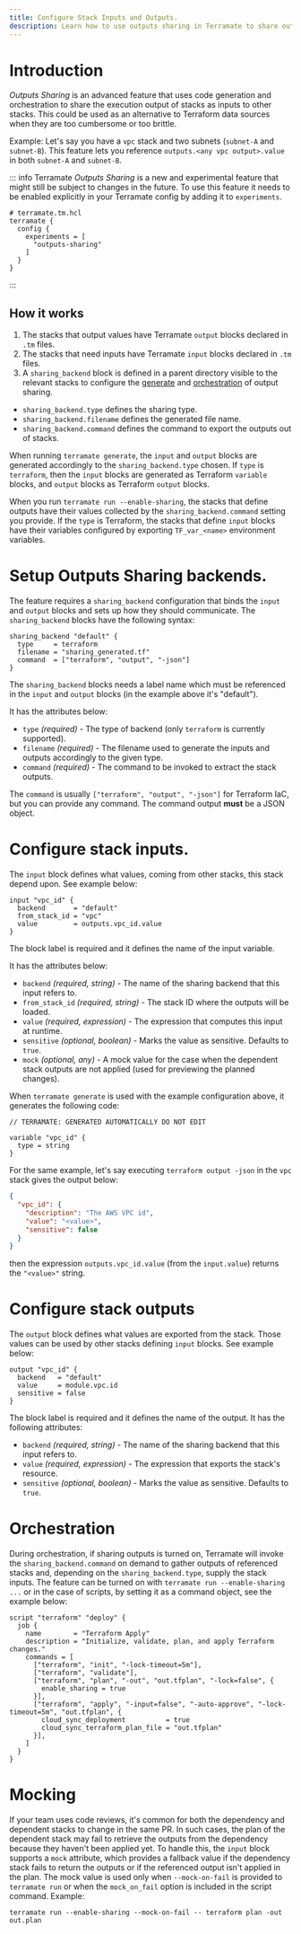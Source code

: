 ```yaml
---
title: Configure Stack Inputs and Outputs.
description: Learn how to use outputs sharing in Terramate to share output data from one stack as dependencies in other stacks.
---
```


# Introduction

_Outputs Sharing_  is an advanced feature that uses code generation and
orchestration to share the execution output of stacks as inputs to other stacks.
This could be used as an alternative to Terraform data sources when they are too
cumbersome or too brittle.

Example: Let's say you have a `vpc` stack and two subnets (`subnet-A` and `subnet-B`).
This feature lets you reference `outputs.<any vpc output>.value` in both `subnet-A`
and `subnet-B`.

::: info
Terramate _Outputs Sharing_ is a new and experimental feature that might still be subject to changes in the future.
To use this feature it needs to be enabled explicitly in your Terramate config by adding it to `experiments`.

```hcl
# terramate.tm.hcl
terramate {
  config {
    experiments = [
      "outputs-sharing"
    ]
  }
}
```

:::

## How it works

1. The stacks that output values have Terramate `output` blocks declared in `.tm` files.
2. The stacks that need inputs have Terramate `input` blocks declared in `.tm` files.
3. A `sharing_backend` block is defined in a parent directory visible to the relevant stacks to configure the [generate](../code-generation/index.md) and [orchestration](./index.md) of output sharing.
  - `sharing_backend.type` defines the sharing type.
  - `sharing_backend.filename` defines the generated file name.
  - `sharing_backend.command` defines the command to export the outputs out of stacks.

When running `terramate generate`, the `input` and `output` blocks are generated
accordingly to the `sharing_backend.type` chosen. If `type` is `terraform`, then the
`input` blocks are generated as Terraform `variable` blocks, and `output` blocks as
Terraform `output` blocks.

When you run `terramate run --enable-sharing`, the stacks that define outputs have their values collected by the `sharing_backend.command` setting you provide. If the `type` is Terraform, the stacks that define `input` blocks have their variables configured by exporting `TF_var_<name>` environment variables.

# Setup Outputs Sharing backends.

The feature requires a `sharing_backend` configuration that binds the `input` and `output` blocks and sets up how they should communicate.
The `sharing_backend` blocks have the following syntax:

```hcl
sharing_backend "default" {
  type     = terraform
  filename = "sharing_generated.tf"
  command  = ["terraform", "output", "-json"]
}
```

The `sharing_backend` blocks needs a label name which must be referenced in the `input` and `output` blocks (in the example above it's "default").

It has the attributes below:
- `type` _(required)_ - The type of backend (only `terraform` is currently supported).
- `filename` _(required)_ - The filename used to generate the inputs and outputs accordingly to the given type.
- `command` _(required)_ - The command to be invoked to extract the stack outputs.

The `command` is usually `["terraform", "output", "-json"]` for Terraform IaC, but you can provide any command. The command output **must** be a JSON object.

# Configure stack inputs.

The `input` block defines what values, coming from other stacks, this stack depend upon. See example below:

```hcl
input "vpc_id" {
  backend       = "default"
  from_stack_id = "vpc"
  value         = outputs.vpc_id.value
}
```

The block label is required and it defines the name of the input variable.

It has the attributes below:
- `backend` _(required, string)_ - The name of the sharing backend that this input refers to.
- `from_stack_id` _(required, string)_ - The stack ID where the outputs will be loaded.
- `value` _(required, expression)_ - The expression that computes this input at runtime.
- `sensitive` _(optional, boolean)_ - Marks the value as sensitive. Defaults to `true`.
- `mock` _(optional, any)_ - A mock value for the case when the dependent stack outputs are not applied (used for previewing the planned changes).

When `terramate generate` is used with the example configuration above, it generates
the following code:
```hcl
// TERRAMATE: GENERATED AUTOMATICALLY DO NOT EDIT

variable "vpc_id" {
  type = string
}
```

For the same example, let's say executing `terraform output -json` in the `vpc` stack gives the output below:

```json
{
  "vpc_id": {
    "description": "The AWS VPC id",
    "value": "<value>",
    "sensitive": false
  }
}
```

then the expression `outputs.vpc_id.value` (from the `input.value`) returns the `"<value>"` string.

# Configure stack outputs

The `output` block defines what values are exported from the stack. Those values
can be used by other stacks defining `input` blocks.
See example below:

```hcl
output "vpc_id" {
  backend   = "default"
  value     = module.vpc.id
  sensitive = false
}
```

The block label is required and it defines the name of the output.
It has the following attributes:

- `backend` _(required, string)_ - The name of the sharing backend that this input refers to.
- `value` _(required, expression)_ - The expression that exports the stack's resource.
- `sensitive` _(optional, boolean)_ - Marks the value as sensitive. Defaults to `true`.

# Orchestration

During orchestration, if sharing outputs is turned on, Terramate will invoke the
`sharing_backend.command` on demand to gather outputs of referenced stacks and,
depending on the `sharing_backend.type`, supply the stack inputs.
The feature can be turned on with `terramate run --enable-sharing ...` or in the
case of scripts, by setting it as a command object, see the example below:

```hcl
script "terraform" "deploy" {
  job {
    name        = "Terraform Apply"
    description = "Initialize, validate, plan, and apply Terraform changes."
    commands = [
      ["terraform", "init", "-lock-timeout=5m"],
      ["terraform", "validate"],
      ["terraform", "plan", "-out", "out.tfplan", "-lock=false", {
        enable_sharing = true
      }],
      ["terraform", "apply", "-input=false", "-auto-approve", "-lock-timeout=5m", "out.tfplan", {
        cloud_sync_deployment          = true
        cloud_sync_terraform_plan_file = "out.tfplan"
      }],
    ]
  }
}
```

# Mocking

If your team uses code reviews, it's common for both the dependency and dependent stacks to change in the same PR. In such cases, the plan of the dependent stack may fail to retrieve the outputs from the dependency because they haven't been applied yet. To handle this, the `input` block supports a `mock` attribute, which provides a fallback value if the dependency stack fails to return the outputs or if the referenced output isn't applied in the plan. The mock value is used only when `--mock-on-fail` is provided to `terramate run` or when the `mock_on_fail` option is included in the script command.
Example:
```
terramate run --enable-sharing --mock-on-fail -- terraform plan -out out.plan
```
